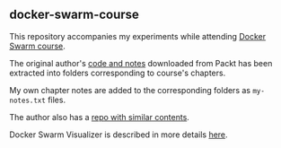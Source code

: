 ## docker-swarm-course

This repository accompanies my experiments while attending [Docker Swarm course](https://www.safaribooksonline.com/library/view/docker-swarm/9781788398251/). 

The original author's [code and notes](https://github.com/excelsiorsoft/docker-swarm-course/blob/master/V08278_Code.zip) downloaded from Packt has been extracted into folders corresponding to course's chapters.

My own chapter notes are added to the corresponding folders as `my-notes.txt` files.

The author also has a [repo with similar contents](https://github.com/albertogviana/docker-swarm-presentation).

Docker Swarm Visualizer is described in more details [here](https://github.com/dockersamples/docker-swarm-visualizer).
